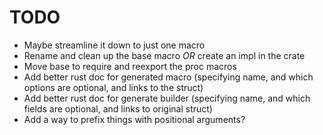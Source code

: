 # TODO
 * Maybe streamline it down to just one macro
 * Rename and clean up the base macro _OR_ create an impl in the crate
 * Move base to require and reexport the proc macros
 * Add better rust doc for generated macro (specifying name, and which options are optional, and links to the struct)
 * Add better rust doc for generate builder (specifying name, and which fields are optional, and links to original struct)
 * Add a way to prefix things with positional arguments?